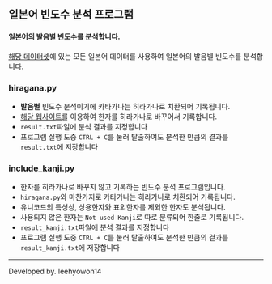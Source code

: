 일본어 빈도수 분석 프로그램
---
#### 일본어의 발음별 빈도수를 분석합니다.
[해당 데이터셋](https://huggingface.co/datasets/izumi-lab/llm-japanese-dataset)에 있는 모든 일본어 데이터를 사용하여 일본어의 발음별 빈도수를 분석합니다.

### hiragana.py
- **발음별** 빈도수 분석이기에 카타가나는 히라가나로 치환되어 기록됩니다.
- [해당 웹사이트](https://learn-language.tokyo/ja/kanji-hiragana-katakana)를 이용하여 한자를 히라가나로 바꾸어서 기록합니다.
- `result.txt`파일에 분석 결과를 지정합니다
- 프로그램 실행 도중 `CTRL + C`를 눌러 탈출하여도 분석한 만큼의 결과를 `result.txt`에 저장합니다

### include_kanji.py
- 한자를 히라가나로 바꾸지 않고 기록하는 빈도수 분석 프로그램입니다.
- `hiragana.py`와 마찬가지로 카타가나는 히라가나로 치환되어 기록됩니다.
- 유니코드의 특성상, 상용한자와 표외한자를 제외한 한자도 분석됩니다.
- 사용되지 않은 한자는 `Not used Kanji`로 따로 분류되어 한줄로 기록됩니다.
- `result_kanji.txt`파일에 분석 결과를 지정합니다
- 프로그램 실행 도중 `CTRL + C`를 눌러 탈출하여도 분석한 만큼의 결과를 `result_kanji.txt`에 저장합니다

---
Developed by. leehyowon14